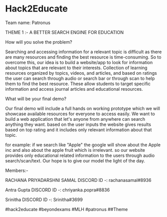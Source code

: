 # Hack2Educate

Team name: Patronus

THEME 1 :- A BETTER SEARCH ENGINE FOR EDUCATION

How will you solve the problem?

Searching and accessing information for a relevant topic is difficult as there are many resources and finding the best resource is time-consuming. So to overcome this, our idea is to build a website/app to look for information about topics that are relevant to their interests. Collection of learning resources organized by topics, videos, and articles, and based on ratings the user can search through audio or search bar or through scan to help them to find the best resource. These allow students to target specific information and access journal articles and educational resources.

What will be your final demo?

Our final demo will include a full hands on working prototype which we will showcase available resources for everyone to access easily. We want to build a web application that let's anyone from anywhere can search anything they want. based on the user inputs the website gives results based on top rating and it includes only relevant information about that topic.

for example: if we search like "Apple" the google will show about the Apple inc and also about the apple fruit which is irrelevant. so our website provides only educational related information to the users through audio search/scan/text. Our hope is to give our model the light of the day.



Members:-

RACHANA PRIYADARSHNI SAMAL
DISCORD ID -: rachanasamal#8936

Antra Gupta
DISCORD ID -: chriyanka.popra#8836

Srinitha
DISCORD ID -: Srinitha#3699


#hack2educate #beyondexams #MLH
#patronus
##Theme
